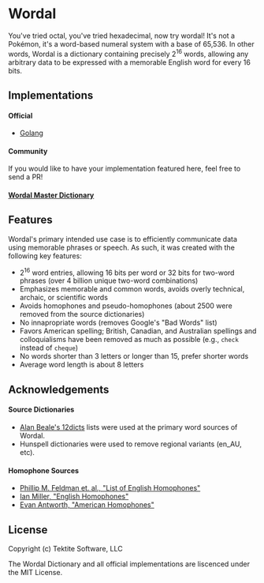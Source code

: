 # Wordal
You've tried octal, you've tried hexadecimal, now try wordal!  It's not a Pokémon, it's a word-based numeral system with a base of 65,536.  In other words, Wordal is a dictionary containing precisely 2<sup>16</sup> words, allowing any arbitrary data to be expressed with a memorable English word for every 16 bits.

## Implementations

#### Official
* [Golang](https://github.com/tektite-software/wordal)

#### Community

If you would like to have your implementation featured here, feel free to send a PR!

#### [Wordal Master Dictionary](https://github.com/tektite-software/wordal-dict)

## Features

Wordal's primary intended use case is to efficiently communicate data using memorable phrases or speech.  As such, it was created with the following key features:

* 2<sup>16</sup> word entries, allowing 16 bits per word or 32 bits for two-word phrases (over 4 billion unique two-word combinations)
* Emphasizes memorable and common words, avoids overly technical, archaic, or scientific words
* Avoids homophones and pseudo-homophones (about 2500 were removed from the source dictionaries)
* No innapropriate words (removes Google's "Bad Words" list)
* Favors American spelling; British, Canadian, and Australian spellings and colloquialisms have been removed as much as possible (e.g., `check` instead of `cheque`)
* No words shorter than 3 letters or longer than 15, prefer shorter words
* Average word length is about 8 letters

## Acknowledgements

#### Source Dictionaries
* [Alan Beale's 12dicts](http://wordlist.aspell.net/12dicts/) lists were used at the primary word sources of Wordal.
* Hunspell dictionaries were used to remove regional variants (en_AU, etc).

#### Homophone Sources
  * [Phillip M. Feldman et. al., "List of English Homophones"](http://phillipmfeldman.org/English/Homophones.html)
  * [Ian Miller, "English Homophones"](http://www.singularis.ltd.uk/bifroest/misc/homophones-list.html)
  * [Evan Antworth, "American Homophones"](http://members.peak.org/~jeremy/dictionaryclassic/chapters/homophones.php)

## License

Copyright (c) Tektite Software, LLC

The Wordal Dictionary and all official implementations are liscenced under the MIT License.